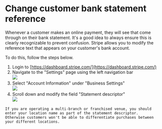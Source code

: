 # Change customer bank statement reference

Whenever a customer makes an online payment, they will see that come through on their bank statement. It's a good idea to always ensure this is clearly recognizable to prevent confusion. Stripe allows you to modify the reference text that appears on your customer's bank account.

To do this, follow the steps below.

1. Login to [https://dashboard.stripe.com/](https://dashboard.stripe.com/)
2. Navigate to the "Settings" page using the left navigation bar\
   ![](https://s3-ap-southeast-2.amazonaws.com/aus-cdn.freshdesk.com/data/helpdesk/attachments/production/51003849365/original/GgYrTVdbPXRmNdDGfkLMa8bG41\_FyTK66w.png?1589097895)
3. Select "Account Information" under "Business Settings"\
   ![](https://s3-ap-southeast-2.amazonaws.com/aus-cdn.freshdesk.com/data/helpdesk/attachments/production/51003849367/original/GQnR\_1N2AehAe9qaPmDwxS0pVoAoLH0mVQ.png?1589097913)
4. Scroll down and modify the field "Statement descriptor"\
   ![](https://s3-ap-southeast-2.amazonaws.com/aus-cdn.freshdesk.com/data/helpdesk/attachments/production/51003849366/original/Sh8UXCPYd9nDalb80PzCUp83lURKgiTcHw.png?1589097902)

```
If you are operating a multi-branch or franchised venue, you should enter your location name as part of the statement descriptor. Otherwise customers won't be able to differentiate purchases between your different locations.
```
